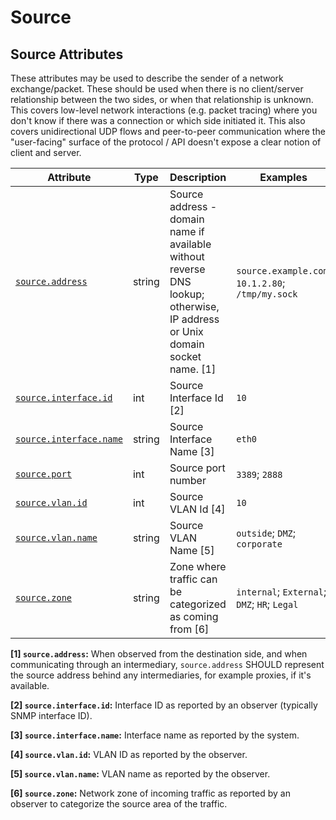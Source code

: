 <!-- NOTE: THIS FILE IS AUTOGENERATED. DO NOT EDIT BY HAND. -->
<!-- see templates/registry/markdown/attribute_namespace.md.j2 -->

# Source

## Source Attributes

These attributes may be used to describe the sender of a network exchange/packet. These should be used when there is no client/server relationship between the two sides, or when that relationship is unknown. This covers low-level network interactions (e.g. packet tracing) where you don't know if there was a connection or which side initiated it. This also covers unidirectional UDP flows and peer-to-peer communication where the "user-facing" surface of the protocol / API doesn't expose a clear notion of client and server.

| Attribute | Type | Description | Examples | Stability |
|---|---|---|---|---|
| <a id="source-address" href="#source-address">`source.address`</a> | string | Source address - domain name if available without reverse DNS lookup; otherwise, IP address or Unix domain socket name. [1] | `source.example.com`; `10.1.2.80`; `/tmp/my.sock` | ![Development](https://img.shields.io/badge/-development-blue) |
| <a id="source-interface-id" href="#source-interface-id">`source.interface.id`</a> | int | Source Interface Id [2] | `10` | ![Development](https://img.shields.io/badge/-development-blue) |
| <a id="source-interface-name" href="#source-interface-name">`source.interface.name`</a> | string | Source Interface Name [3] | `eth0` | ![Development](https://img.shields.io/badge/-development-blue) |
| <a id="source-port" href="#source-port">`source.port`</a> | int | Source port number | `3389`; `2888` | ![Development](https://img.shields.io/badge/-development-blue) |
| <a id="source-vlan-id" href="#source-vlan-id">`source.vlan.id`</a> | int | Source VLAN Id [4] | `10` | ![Development](https://img.shields.io/badge/-development-blue) |
| <a id="source-vlan-name" href="#source-vlan-name">`source.vlan.name`</a> | string | Source VLAN Name [5] | `outside`; `DMZ`; `corporate` | ![Development](https://img.shields.io/badge/-development-blue) |
| <a id="source-zone" href="#source-zone">`source.zone`</a> | string | Zone where traffic can be categorized as coming from [6] | `internal`; `External`; `DMZ`; `HR`; `Legal` | ![Development](https://img.shields.io/badge/-development-blue) |

**[1] `source.address`:** When observed from the destination side, and when communicating through an intermediary, `source.address` SHOULD represent the source address behind any intermediaries, for example proxies, if it's available.

**[2] `source.interface.id`:** Interface ID as reported by an observer (typically SNMP interface ID).

**[3] `source.interface.name`:** Interface name as reported by the system.

**[4] `source.vlan.id`:** VLAN ID as reported by the observer.

**[5] `source.vlan.name`:** VLAN name as reported by the observer.

**[6] `source.zone`:** Network zone of incoming traffic as reported by an observer to categorize the source area of the traffic.
